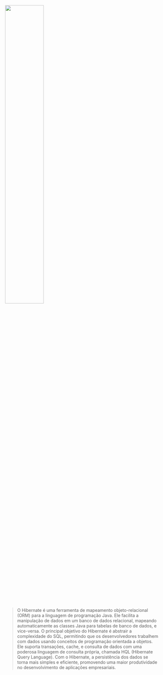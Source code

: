 # <img src="https://upload.wikimedia.org/wikipedia/commons/thumb/4/41/Hibernate_logo.svg/1280px-Hibernate_logo.svg.png" width="50%">

> O Hibernate é uma ferramenta de mapeamento objeto-relacional (ORM) para a linguagem de programação Java. Ele facilita a manipulação de dados em um banco de dados relacional, mapeando automaticamente as classes Java para tabelas de banco de dados, e vice-versa. O principal objetivo do Hibernate é abstrair a complexidade do SQL, permitindo que os desenvolvedores trabalhem com dados usando conceitos de programação orientada a objetos. Ele suporta transações, cache, e consulta de dados com uma poderosa linguagem de consulta própria, chamada HQL (Hibernate Query Language). Com o Hibernate, a persistência dos dados se torna mais simples e eficiente, promovendo uma maior produtividade no desenvolvimento de aplicações empresariais.
